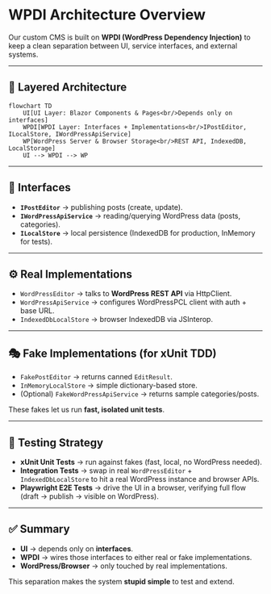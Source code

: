 # WPDI Architecture Overview

Our custom CMS is built on **WPDI (WordPress Dependency Injection)** to keep a clean separation between UI, service interfaces, and external systems.

---

## 🔗 Layered Architecture

```mermaid
flowchart TD
    UI[UI Layer: Blazor Components & Pages<br/>Depends only on interfaces]
    WPDI[WPDI Layer: Interfaces + Implementations<br/>IPostEditor, ILocalStore, IWordPressApiService]
    WP[WordPress Server & Browser Storage<br/>REST API, IndexedDB, LocalStorage]
    UI --> WPDI --> WP
```

---

## 🧩 Interfaces

- **`IPostEditor`** → publishing posts (create, update).  
- **`IWordPressApiService`** → reading/querying WordPress data (posts, categories).  
- **`ILocalStore`** → local persistence (IndexedDB for production, InMemory for tests).  

---

## ⚙️ Real Implementations

- `WordPressEditor` → talks to **WordPress REST API** via HttpClient.  
- `WordPressApiService` → configures WordPressPCL client with auth + base URL.  
- `IndexedDbLocalStore` → browser IndexedDB via JSInterop.  

---

## 🎭 Fake Implementations (for xUnit TDD)

- `FakePostEditor` → returns canned `EditResult`.  
- `InMemoryLocalStore` → simple dictionary-based store.  
- (Optional) `FakeWordPressApiService` → returns sample categories/posts.  

These fakes let us run **fast, isolated unit tests**.

---

## 🧪 Testing Strategy

- **xUnit Unit Tests** → run against fakes (fast, local, no WordPress needed).  
- **Integration Tests** → swap in real `WordPressEditor` + `IndexedDbLocalStore` to hit a real WordPress instance and browser APIs.  
- **Playwright E2E Tests** → drive the UI in a browser, verifying full flow (draft → publish → visible on WordPress).  

---

## ✅ Summary

- **UI** → depends only on **interfaces**.  
- **WPDI** → wires those interfaces to either real or fake implementations.  
- **WordPress/Browser** → only touched by real implementations.  

This separation makes the system **stupid simple** to test and extend.
